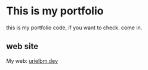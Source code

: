 # This is my portfolio

this is my portfolio code, if you want to check. come in.

## web site

My web: [urielbm.dev](https://urielbm.dev/)

